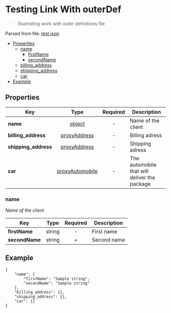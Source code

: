 # __Testing Link With outerDef__
> Illustrating work with outer definitions file

Parsed from file: [test.json](https://github.com/McCastles/JMC/blob/master/examples/outer/test.json)
* [Properties](#properties)
	* [name](#name)
		* [firstName](#name)
		* [secondName](#name)
	* [billing_address](#properties)
	* [shipping_address](#properties)
	* [car](#properties)
* [Example](#example)
## __Properties__

|Key|Type|Required|Description|
|-|:-:|:-:|-|
|__name__|[object](#name)|-|Name of the client|
|__billing_address__|[proxyAddress](./definitions/proxy.md#proxyAddress)|-|Billing adress|
|__shipping_address__|[proxyAddress](./definitions/proxy.md#proxyAddress)|-|Shipping adress|
|__car__|[proxyAutomobile](./definitions/proxy.md#proxyAutomobile)|-|The automobile that will deliver the package|
### __name__
_Name of the client_

|Key|Type|Required|Description|
|-|:-:|:-:|-|
|__firstName__|string|-|First name|
|__secondName__|string|+|Second name|
## __Example__
```
{
    "name": {
        "firstName": "Sample string",
        "secondName": "Sample string"
    },
    "billing_address": {},
    "shipping_address": {},
    "car": {}
}
```